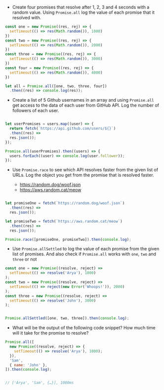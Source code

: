 - Create four promises that resolve after 1, 2, 3 and 4 seconds with a random value. Using `Promise.all` log the value of each promise that it resolved with.

```js
const one = new Promise((res, rej) => {
  setTimeout(() => res(Math.random()), 1000)
})
const two = new Promise((res, rej) => {
  setTimeout(() => res(Math.random()), 2000)
})
const three = new Promise((res, rej) => {
  setTimeout(() => res(Math.random()), 3000)
})
const four = new Promise((res, rej) => {
  setTimeout(() => res(Math.random()), 4000)
})

let all = Promise.all([one, two, three, four])
  .then((res) => console.log(res));

```


- Create a list of 5 Github usernames in an array and using `Promise.all` get access to the data of each user from GitHub API. Log the number of followers of each user.


```js

let userPromises = users.map((user) => {
  return fetch(`https://api.github.com/users/${}`)
  .then((res) => 
  res.json());
});

Promise.all(userPromises).then((users) => {
  users.forEach((user) => console.log(user.follower));
});


```

- Use `Promise.race` to see which API resolves faster from the given list of URLs. Log the object you get from the promise that is resolved faster.

  - https://random.dog/woof.json
  - https://aws.random.cat/meow

```js

let promiseOne = fetch(`https://random.dog/woof.json`)
  .then((res) => 
  res.json());

let promiseTwo = fetch(`https://aws.random.cat/meow`)
  .then((res) => 
  res.json());

Promise.race([promiseOne, promiseTwo]).then(console.log);


```


- Use `Promise.allSettled` to log the value of each promise from the given list of promises. And also check if `Promise.all` works with `one`, `two` and `three` or not

```js
const one = new Promise((resolve, reject) =>
  setTimeout(() => resolve('Arya'), 1000)
);
const two = new Promise((resolve, reject) =>
  setTimeout(() => reject(new Error('Whoops!')), 2000)
);
const three = new Promise((resolve, reject) =>
  setTimeout(() => resolve('John'), 3000)
);


Promise.allSettled([one, two, three]).then(console.log);
```

- What will be the output of the following code snippet? How much time will it take for the promise to resolve?

```js
Promise.all([
  new Promise((resolve, reject) => {
    setTimeout(() => resolve('Arya'), 1000);
  }),
  'Sam',
  { name: 'John' },
]).then(console.log);


// ['Arya', 'Sam', {…}], 1000ms

```
